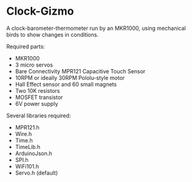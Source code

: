 # Clock-Gizmo
A clock-barometer-thermometer run by an MKR1000, using mechanical birds to show changes in conditions.

Required parts: 
- MKR1000
- 3 micro servos
- Bare Connectivity MPR121 Capacitive Touch Sensor
- 10RPM or ideally 30RPM Pololu-style motor
- Hall Effect sensor and 60 small magnets
- Two 10K resistors
- MOSFET transistor
- 6V power supply

Several libraries required:
- MPR121.h
- Wire.h
- Time.h
- TimeLib.h
- ArduinoJson.h
- SPI.h
- WiFi101.h
- Servo.h (default)
